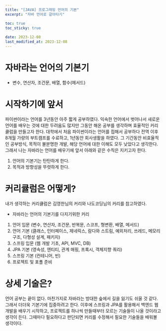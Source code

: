 ```yaml
---
title: "[JAVA] 프로그래밍 언어의 기본"
excerpt: "자바 언어로 갈아타기"

toc: true
toc_sticky: true
 
date: 2023-12-08
last_modified_at: 2023-12-08
---
```


# 자바라는 언어의 기본기
- 변수, 연산자, 조건문, 배열, 함수(메서드)

# 시작하기에 앞서

파이썬이라는 언어를 3년동안 아주 짧게 공부하였다.
익숙한 언어에서 벗어나서 새로운 언어를 배우는 것에 대한 두려움도 많지만 그동안 해온 공부를 생각하며 효율적인 커리큘럼을 만들고자 한다.
대학에서 처음 파이썬이라는 언어를 접해서 공부하다 전역 이후 8개월 가량의 부트캠프를 수료하고, 1년동안 회사생활을 하였다.
그 기간동안 비효율적인 공부방식, 목적이 불분명한 개발, 해당 언어에 대한 이해도 모두 낮았다고 생각한다.
그래서 나는 자바라는 언어를 배우기에 앞서 아래와 같은 수칙은 지키고자 한다.

1. 언어의 기본기는 탄탄하게 한다. 
2. 목적과 방향성을 뚜렷하게 한다.

# 커리큘럼은 어떻게?

내가 생각하는 커리큘럼은 김영한님의 커리와 나도코딩님의 커리를 참고하였다.

- 자바라는 언어의 기본기를 다지기위한 커리
1. 언어 입문 (변수, 연산자, 조건문, 반복문, 스코프, 형변환, 배열, 메서드)
2. 언어 기본 (클래스, 인터페이스, 제네릭스, 람다와 스트림, 예외처리, 쓰레드, 메모리 구조, 다형성 설계, 패키지)
3. 스프링 입문 (웹 개발 기초, API, MVC, DB)
4. JPA 기본 (영속성, 엔티티, 관계 매핑, 프록시, 객체지향 쿼리)
5. 스프링 기본 (컨테니어, 빈)
6. 프로젝트 및 포폴 준비

# 상세 기술은?

언어 공부는 끝이 없다.
마찬가지로 자바라는 방대한 숲에서 길을 잃기도 쉬울 것 같다.
그래서 더더욱 기본기에 집중하려고 한다.
이후에 스프링과 JPA를 활용해서 백엔드 웹 개발을 배우기 시작하고, 프로젝트를 하나씩 만들때부터 모르는 기술들이 나올 것이라고 생각이 든다.
그때마다 필요하다고 판단되면 커리를 수정해서 필요한 기술들을 배워볼 생각이다.